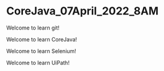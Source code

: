 

# CoreJava_07April_2022_8AM


Welcome to learn git!

Welcome to learn CoreJava!

Welcome to learn Selenium!

Welcome to learn UiPath!
